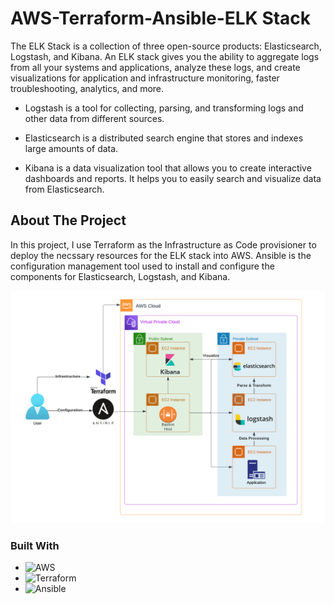 # AWS-Terraform-Ansible-ELK Stack
The ELK Stack is a collection of three open-source products: Elasticsearch, Logstash, and Kibana. An ELK stack gives you the ability to aggregate logs from all your systems and applications, analyze these logs, and create visualizations for application and infrastructure monitoring, faster troubleshooting, analytics, and more.

* Logstash is a tool for collecting, parsing, and transforming logs and other data from different sources.

* Elasticsearch is a distributed search engine that stores and indexes large amounts of data.

* Kibana is a data visualization tool that allows you to create interactive dashboards and reports. It helps you to easily search and visualize data from Elasticsearch.

<!-- ABOUT THE PROJECT -->
## About The Project

In this project, I use Terraform as the Infrastructure as Code provisioner to deploy the necssary resources for the ELK stack into AWS. Ansible is the configuration management tool used to install and configure the components for Elasticsearch, Logstash, and Kibana.

![ELK Stack](https://github.com/AlexBenavente/Images/blob/main/elk-stack.png)

### Built With

* ![AWS]
* ![Terraform]
* ![Ansible]


<!-- MARKDOWN LINKS & IMAGES -->
[AWS]: https://img.shields.io/badge/Amazon_AWS-FF9900?style=for-the-badge&logo=amazonaws&logoColor=white
[Terraform]: https://img.shields.io/badge/terraform-%235835CC.svg?style=for-the-badge&logo=terraform&logoColor=white
[Ansible]: https://img.shields.io/badge/ansible-%231A1918.svg?style=for-the-badge&logo=ansible&logoColor=white
